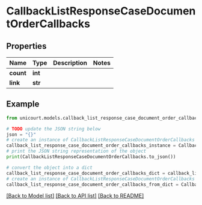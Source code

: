 # CallbackListResponseCaseDocumentOrderCallbacks


## Properties

Name | Type | Description | Notes
------------ | ------------- | ------------- | -------------
**count** | **int** |  | 
**link** | **str** |  | 

## Example

```python
from unicourt.models.callback_list_response_case_document_order_callbacks import CallbackListResponseCaseDocumentOrderCallbacks

# TODO update the JSON string below
json = "{}"
# create an instance of CallbackListResponseCaseDocumentOrderCallbacks from a JSON string
callback_list_response_case_document_order_callbacks_instance = CallbackListResponseCaseDocumentOrderCallbacks.from_json(json)
# print the JSON string representation of the object
print(CallbackListResponseCaseDocumentOrderCallbacks.to_json())

# convert the object into a dict
callback_list_response_case_document_order_callbacks_dict = callback_list_response_case_document_order_callbacks_instance.to_dict()
# create an instance of CallbackListResponseCaseDocumentOrderCallbacks from a dict
callback_list_response_case_document_order_callbacks_from_dict = CallbackListResponseCaseDocumentOrderCallbacks.from_dict(callback_list_response_case_document_order_callbacks_dict)
```
[[Back to Model list]](../README.md#documentation-for-models) [[Back to API list]](../README.md#documentation-for-api-endpoints) [[Back to README]](../README.md)


